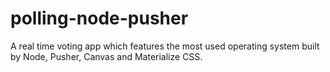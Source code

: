 # polling-node-pusher

A real time voting app which features the most used operating system built by Node, Pusher, Canvas and Materialize CSS.

